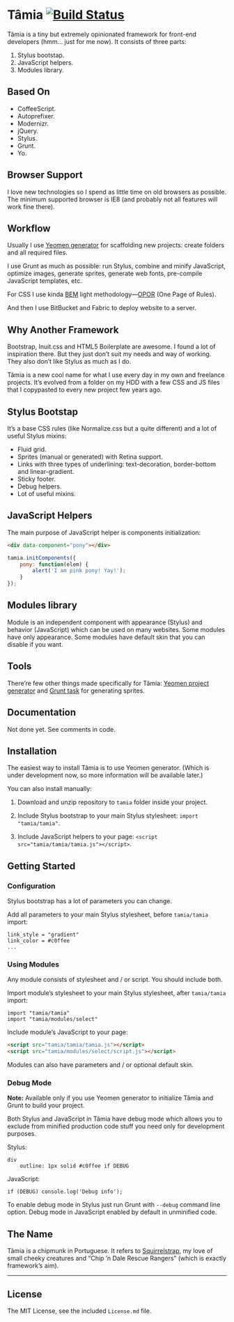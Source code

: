 # Tâmia [![Build Status](https://travis-ci.org/sapegin/tamia.png)](https://travis-ci.org/sapegin/tamia)

Tâmia is a tiny but extremely opinionated framework for front-end developers (hmm… just for me now). It consists of three parts:

1. Stylus bootstap.
2. JavaScript helpers.
3. Modules library.


## Based On

* CoffeeScript.
* Autoprefixer.
* Modernizr.
* jQuery.
* Stylus.
* Grunt.
* Yo.

## Browser Support

I love new technologies so I spend as little time on old browsers as possible. The minimum supported browser is IE8 (and probably not all features will work fine there).


## Workflow

Usually I use [Yeomen generator](https://github.com/sapegin/generator-tamia) for scaffolding new projects: create folders and all required files.

I use Grunt as much as possible: run Stylus, combine and minify JavaScript, optimize images, generate sprites, generate web fonts, pre-compile JavaScript templates, etc.

For CSS I use kinda [BEM](http://bem.info/) light methodology—[OPOR](http://blog.sapegin.me/all/opor-methodology) (One Page of Rules).

And then I use BitBucket and Fabric to deploy website to a server.


## Why Another Framework

Bootstrap, Inuit.css and HTML5 Boilerplate are awesome. I found a lot of inspiration there. But they just don’t suit my needs and way of working. They also don’t like Stylus as much as I do.

Tâmia is a new cool name for what I use every day in my own and freelance projects. It’s evolved from a folder on my HDD with a few CSS and JS files that I copypasted to every new project few years ago.


## Stylus Bootstap

It’s a base CSS rules (like Normalize.css but a quite different) and a lot of useful Stylus mixins:

* Fluid grid.
* Sprites (manual or generated) with Retina support.
* Links with three types of underlining: text-decoration, border-bottom and linear-gradient.
* Sticky footer.
* Debug helpers.
* Lot of useful mixins.


## JavaScript Helpers

The main purpose of JavaScript helper is components initialization:

```html
<div data-component="pony"></div>
```

```javascript
tamia.initComponents({
	pony: function(elem) {
		alert('I am pink pony! Yay!');
	}
});
```


## Modules library

Module is an independent component with appearance (Stylus) and behavior (JavaScript) which can be used on many websites. Some modules have only appearance. Some modules have default skin that you can disable if you want.


## Tools

There’re few other things made specifically for Tâmia: [Yeomen project generator](https://github.com/sapegin/generator-tamia) and [Grunt task](https://github.com/sapegin/grunt-tamia-sprite) for generating sprites.


## Documentation

Not done yet. See comments in code.


## Installation

The easiest way to install Tâmia is to use Yeomen generator. (Which is under development now, so more information will be available later.)

You can also install manually:

1. Download and unzip repository to `tamia` folder inside your project.

2. Include Stylus bootstrap to your main Stylus stylesheet: `import "tamia/tamia"`.

3. Include JavaScript helpers to your page: `<script src="tamia/tamia/tamia.js"></script>`.


## Getting Started

### Configuration

Stylus bootstrap has a lot of parameters you can change.

Add all parameters to your main Stylus stylesheet, before `tamia/tamia` import:

```
link_style = "gradient"
link_color = #c0ffee
...
```

### Using Modules

Any module consists of stylesheet and / or script. You should include both.

Import module’s stylesheet to your main Stylus stylesheet, after `tamia/tamia` import:

```
import "tamia/tamia"
import "tamia/modules/select"
```

Include module’s JavaScript to your page:

```html
<script src="tamia/tamia/tamia.js"></script>
<script src="tamia/modules/select/script.js"></script>
```

Modules can also have parameters and / or optional default skin.

### Debug Mode

**Note:** Available only if you use Yeomen generator to initialize Tâmia and Grunt to build your project.

Both Stylus and JavaScript in Tâmia have debug mode which allows you to exclude from minified production code stuff you need only for development purposes.

Stylus:

```
div
	outline: 1px solid #c0ffee if DEBUG
```

JavaScript:

```
if (DEBUG) console.log('Debug info');
```

To enable debug mode in Stylus just run Grunt with `--debug` command line option. Debug mode in JavaScript enabled by default in unminified code.


## The Name

Tâmia is a chipmunk in Portuguese. It refers to [Squirrelstrap](https://github.com/sapegin/squirrelstrap), my love of small cheeky creatures and “Chip ’n Dale Rescue Rangers” (which is exactly framework’s aim).


---

## License

The MIT License, see the included `License.md` file.

